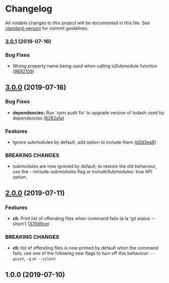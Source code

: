 # Changelog

All notable changes to this project will be documented in this file. See [standard-version](https://github.com/conventional-changelog/standard-version) for commit guidelines.

### [3.0.1](https://gitlab.com/warby/git-is-clean/compare/v3.0.0...v3.0.1) (2019-07-16)


### Bug Fixes

* Wrong property name being used when calling isSubmodule function ([9892109](https://gitlab.com/warby/git-is-clean/commit/9892109))



## [3.0.0](https://gitlab.com/warby/git-is-clean/compare/v2.0.0...v3.0.0) (2019-07-16)


### Bug Fixes

* **dependencies:** Run 'npm audit fix' to upgrade version of lodash used by dependencies ([8282a1a](https://gitlab.com/warby/git-is-clean/commit/8282a1a))


### Features

* Ignore submodules by default, add option to include them ([d2d3ea8](https://gitlab.com/warby/git-is-clean/commit/d2d3ea8))


### BREAKING CHANGES

* submodules are now ignored by default; to restore the old
behaviour, use the --include-submodules flag or includeSubmodules: true API
option.



## [2.0.0](https://gitlab.com/warby/git-is-clean/compare/v1.0.0...v2.0.0) (2019-07-11)


### Features

* **cli:** Print list of offending files when command fails (a la 'git status --short') ([33569ce](https://gitlab.com/warby/git-is-clean/commit/33569ce))


### BREAKING CHANGES

* **cli:** list of offending files is now printed by default when the
command fails; use one of the following new flags to turn off this behaviour:
`--quiet`, `-q` or `--silent`



## 1.0.0 (2019-07-10)
